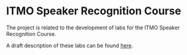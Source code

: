 # ITMO Speaker Recognition Course

The project is related to the development of labs for the ITMO Speaker Recognition Course.

A draft description of these labs can be found [here](https://disk.yandex.ru/i/AVt262Pcirn3hg).
